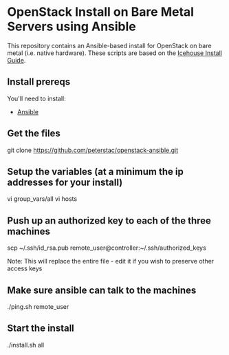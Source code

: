 # OpenStack Install on Bare Metal Servers using Ansible

This repository contains an Ansible-based install for OpenStack on
bare metal (i.e. native hardware).  These scripts are based on the
[Icehouse Install Guide](http://docs.openstack.org/icehouse/install-guide/install/apt/content/).

## Install prereqs

You'll need to install:

* [Ansible](http://ansible.github.com)

## Get the files

git clone https://github.com/peterstac/openstack-ansible.git

## Setup the variables (at a minimum the ip addresses for your install)

vi group_vars/all
vi hosts

## Push up an authorized key to each of the three machines

scp ~/.ssh/id_rsa.pub remote_user@controller:~/.ssh/authorized_keys

Note: This will replace the entire file - edit it if you wish to preserve other access keys

## Make sure ansible can talk to the machines

./ping.sh remote_user

## Start the install

./install.sh all

